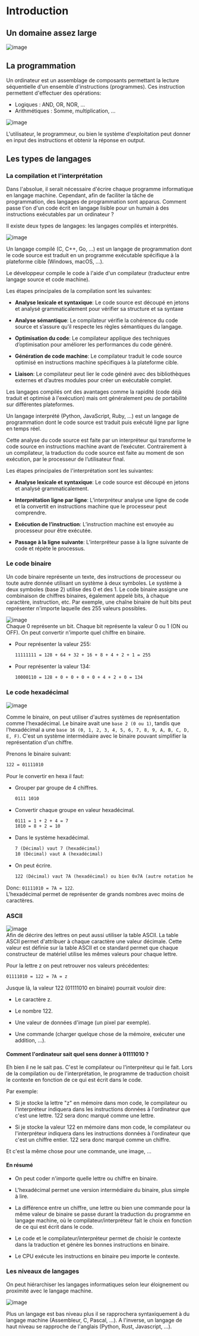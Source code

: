 # Introduction

## Un domaine assez large

![image](./assets/01/cs_map.png)

## La programmation

Un ordinateur est un assemblage de composants permettant la lecture séquentielle d'un ensemble d'instructions (programmes). Ces instruction permettent d'effectuer des opérations:

- Logiques : AND, OR, NOR, ...
- Arithmétiques : Somme, multiplication, ...

![image](./assets/01/computer.png)

L'utilisateur, le programmeur, ou bien le système d'exploitation peut donner en input des instructions et obtenir la réponse en output.

## Les types de langages

### La compilation et l'interprétation

Dans l'absolue, il serait nécessaire d'écrire chaque programme informatique en langage machine. Cependant, afin de faciliter la tâche de programmation, des langages de programmation sont apparus. Comment passe t'on d'un code écrit en langage lisible pour un humain à des instructions exécutables par un ordinateur ?

Il existe deux types de langages: les langages compilés et interprétés.

![image](./assets/01/compiled_interpreted.png)

Un langage compilé (C, C++, Go, ...) est un langage de programmation dont le code source est traduit en un programme exécutable spécifique à la plateforme cible (Windows, macOS, ...).

Le développeur compile le code à l'aide d'un compilateur (traducteur entre langage source et code machine).

Les étapes principales de la compilation sont les suivantes:

- **Analyse lexicale et syntaxique**: Le code source est découpé en jetons et analysé grammaticalement pour vérifier sa structure et sa syntaxe
- **Analyse sémantique**: Le compilateur vérifie la cohérence du code source et s’assure qu’il respecte les règles sémantiques du langage.

- **Optimisation du code**: Le compilateur applique des techniques d’optimisation pour améliorer les performances du code généré.

- **Génération de code machine**: Le compilateur traduit le code source optimisé en instructions machine spécifiques à la plateforme cible.

- **Liaison**: Le compilateur peut lier le code généré avec des bibliothèques externes et d’autres modules pour créer un exécutable complet.

Les langages compilés ont des avantages comme la rapidité (code déjà traduit et optimisé à l'exécution) mais ont généralement peu de portabilité sur différentes plateformes.

Un langage interprété (Python, JavaScript, Ruby, ...) est un langage de programmation dont le code source est traduit puis exécuté ligne par ligne en temps réel.

Cette analyse du code source est faite par un interpréteur qui transforme le code source en instructions machine avant de l’exécuter. Contrairement à un compilateur, la traduction du code source est faite au moment de son exécution, par le processeur de l’utilisateur final.

Les étapes principales de l'interprétation sont les suivantes:

- **Analyse lexicale et syntaxique**: Le code source est découpé en jetons et analysé grammaticalement.

- **Interprétation ligne par ligne**: L’interpréteur analyse une ligne de code et la convertit en instructions machine que le processeur peut comprendre.

- **Exécution de l’instruction**: L’instruction machine est envoyée au processeur pour être exécutée.

- **Passage à la ligne suivante**: L’interpréteur passe à la ligne suivante de code et répète le processus.

### Le code binaire

Un code binaire représente un texte, des instructions de processeur ou toute autre donnée utilisant un système à deux symboles. Le système à deux symboles (base 2) utilise des 0 et des 1. Le code binaire assigne une combinaison de chiffres binaires, également appelé bits, à chaque caractère, instruction, etc.
Par exemple, une chaîne binaire de huit bits peut représenter n'importe laquelle des 255 valeurs possibles.

![image](./assets/01/binary_example.png)\
Chaque 0 représente un bit. Chaque bit représente la valeur 0 ou 1 (ON ou OFF). On peut convertir n'importe quel chiffre en binaire.

- Pour représenter la valeur 255:

  ```txt
  11111111 = 128 + 64 + 32 + 16 + 8 + 4 + 2 + 1 = 255
  ```

- Pour représenter la valeur 134:

  ```txt
  10000110 = 128 + 0 + 0 + 0 + 0 + 4 + 2 + 0 = 134
  ```

### Le code hexadécimal

![image](./assets/01/hexa_example.png)

Comme le binaire, on peut utiliser d'autres systèmes de représentation comme l'hexadécimal. Le binaire avait une `base 2 (0 ou 1)`, tandis que l'hexadécimal a une `base 16 (0, 1, 2, 3, 4, 5, 6, 7, 8, 9, A, B, C, D, E, F)`. C'est un système intermédiaire avec le binaire pouvant simplifier la représentation d'un chiffre.

Prenons le binaire suivant:

```txt
122 = 01111010
```

Pour le convertir en hexa il faut:

- Grouper par groupe de 4 chiffres.

  ```txt
  0111 1010
  ```

- Convertir chaque groupe en valeur hexadécimal.

  ```txt
  0111 = 1 + 2 + 4 = 7
  1010 = 8 + 2 = 10
  ```

- Dans le système hexadécimal.

  ```txt
  7 (Décimal) vaut 7 (hexadécimal)
  10 (Décimal) vaut A (hexadécimal)
  ```

- On peut écrire.

  ```txt
  122 (Décimal) vaut 7A (hexadécimal) ou bien 0x7A (autre notation hexadécimal)
  ```

Donc: `01111010 = 7A = 122`.\
L'hexadécimal permet de représenter de grands nombres avec moins de caractères.

### ASCII

![image](./assets/01/ascii_table.jpg)\
Afin de décrire des lettres on peut aussi utiliser la table ASCII. La table ASCII permet d'attribuer à chaque caractère une valeur décimale. Cette valeur est définie sur la table ASCII et ce standard permet que chaque constructeur de matériel utilise les mêmes valeurs pour chaque lettre.

Pour la lettre z on peut retrouver nos valeurs précédentes:

```txt
01111010 = 122 = 7A = z
```

Jusque là, la valeur 122 (01111010 en binaire) pourrait vouloir dire:

- Le caractère z.

- Le nombre 122.

- Une valeur de données d'image (un pixel par exemple).

- Une commande (charger quelque chose de la mémoire, exécuter une addition, ...).

#### Comment l'ordinateur sait quel sens donner à 01111010 ?

Eh bien il ne le sait pas. C'est le compilateur ou l'interpréteur qui le fait. Lors de la compilation ou de l'interprétation, le programme de traduction choisit le contexte en fonction de ce qui est écrit dans le code.

Par exemple:

- Si je stocke la lettre "z" en mémoire dans mon code, le compilateur ou l'interpréteur indiquera dans les instructions données à l'ordinateur que c'est une lettre. 122 sera donc marqué comme une lettre.

- Si je stocke la valeur 122 en mémoire dans mon code, le compilateur ou l'interpréteur indiquera dans les instructions données à l'ordinateur que c'est un chiffre entier. 122 sera donc marqué comme un chiffre.

Et c'est la même chose pour une commande, une image, ...

#### En résumé

- On peut coder n'importe quelle lettre ou chiffre en binaire.

- L'hexadécimal permet une version intermédiaire du binaire, plus simple à lire.

- La différence entre un chiffre, une lettre ou bien une commande pour la même valeur de binaire se passe durant la traduction du programme en langage machine, où le compilateur/interpréteur fait le choix en fonction de ce qui est écrit dans le code.

- Le code et le compilateur/interpréteur permet de choisir le contexte dans la traduction et génère les bonnes instructions en binaire.

- Le CPU exécute les instructions en binaire peu importe le contexte.

### Les niveaux de langages

On peut hiérarchiser les langages informatiques selon leur éloignement ou proximité avec le langage machine.

![image](./assets/01/levels_of_languages.jpg)

Plus un langage est bas niveau plus il se rapprochera syntaxiquement à du langage machine (Assembleur, C, Pascal, ...). A l'inverse, un langage de haut niveau se rapproche de l'anglais (Python, Rust, Javascript, ...).
